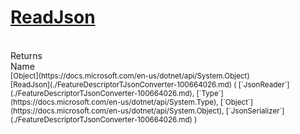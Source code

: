 # [ReadJson](./FeatureDescriptorTJsonConverter-100664026.md)


<br>
Returns<img width=500/>Name
<br>
<sub>[Object](https://docs.microsoft.com/en-us/dotnet/api/System.Object)</sub><img width=500/><sub>[ReadJson](./FeatureDescriptorTJsonConverter-100664026.md) ( [`JsonReader`](./FeatureDescriptorTJsonConverter-100664026.md), [`Type`](https://docs.microsoft.com/en-us/dotnet/api/System.Type), [`Object`](https://docs.microsoft.com/en-us/dotnet/api/System.Object), [`JsonSerializer`](./FeatureDescriptorTJsonConverter-100664026.md) )</sub><br>


